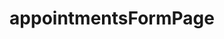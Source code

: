 ---
title: 'appointmentsFormPage'
image:  "/images/illustrations/massage-1-image.jpg"
image_absolute: true
image_hide_on_mobile: false
image_alt: "massage parlor image"
---